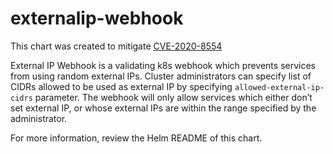 # externalip-webhook

This chart was created to mitigate [CVE-2020-8554](https://www.cvedetails.com/cve/CVE-2020-8554/)

External IP Webhook is a validating k8s webhook which prevents services from using random external IPs. Cluster administrators
can specify list of CIDRs allowed to be used as external IP by specifying `allowed-external-ip-cidrs` parameter. 
The webhook will only allow services which either don’t set external IP, or whose external IPs are within the range specified by the administrator.

For more information, review the Helm README of this chart.
